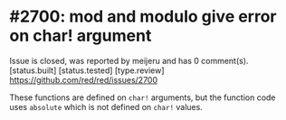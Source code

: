 
#2700: mod and modulo give error on char! argument
================================================================================
Issue is closed, was reported by meijeru and has 0 comment(s).
[status.built] [status.tested] [type.review]
<https://github.com/red/red/issues/2700>

These functions are defined on `char!` arguments, but the function code uses `absolute` which is not defined on `char!` values.


